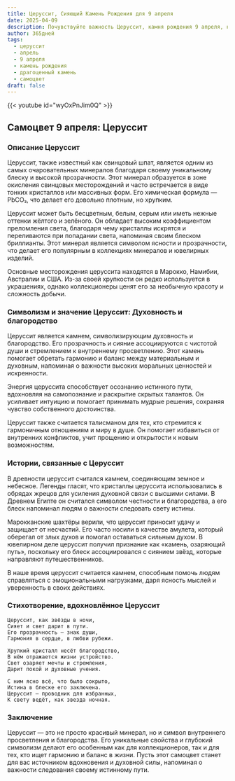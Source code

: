 ```yaml
---
title: Церуссит, Сияющий Камень Рождения для 9 апреля
date: 2025-04-09
description: Почувствуйте важность Церуссит, камня рождения 9 апреля, который символизирует Духовность и благородство. Пусть его красота и значение осветят ваш день.
author: 365дней
tags:
  - церуссит
  - апрель
  - 9 апреля
  - камень рождения
  - драгоценный камень
  - самоцвет
draft: false
---
```


{{< youtube id="wyOxPnJim0Q" >}}

## Самоцвет 9 апреля: Церуссит

### Описание Церуссит

Церуссит, также известный как свинцовый шпат, является одним из самых очаровательных минералов благодаря своему уникальному блеску и высокой прозрачности. Этот минерал образуется в зоне окисления свинцовых месторождений и часто встречается в виде тонких кристаллов или массивных форм. Его химическая формула — PbCO₃, что делает его довольно плотным, но хрупким.

Церуссит может быть бесцветным, белым, серым или иметь нежные оттенки жёлтого и зелёного. Он обладает высоким коэффициентом преломления света, благодаря чему кристаллы искрятся и переливаются при попадании света, напоминая своим блеском бриллианты. Этот минерал является символом ясности и прозрачности, что делает его популярным в коллекциях минералов и ювелирных изделий.

Основные месторождения церуссита находятся в Марокко, Намибии, Австралии и США. Из-за своей хрупкости он редко используется в украшениях, однако коллекционеры ценят его за необычную красоту и сложность добычи.

### Символизм и значение Церуссит: Духовность и благородство

Церуссит является камнем, символизирующим духовность и благородство. Его прозрачность и сияние ассоциируются с чистотой души и стремлением к внутреннему просветлению. Этот камень помогает обретать гармонию и баланс между материальным и духовным, напоминая о важности высоких моральных ценностей и искренности.

Энергия церуссита способствует осознанию истинного пути, вдохновляя на самопознание и раскрытие скрытых талантов. Он усиливает интуицию и помогает принимать мудрые решения, сохраняя чувство собственного достоинства.

Церуссит также считается талисманом для тех, кто стремится к гармоничным отношениям и миру в душе. Он помогает избавиться от внутренних конфликтов, учит прощению и открытости к новым возможностям.

### Истории, связанные с Церуссит

В древности церуссит считался камнем, соединяющим земное и небесное. Легенды гласят, что кристаллы церуссита использовались в обрядах жрецов для усиления духовной связи с высшими силами. В Древнем Египте он считался символом честности и благородства, а его блеск напоминал людям о важности следовать свету истины.

Марокканские шахтёры верили, что церуссит приносит удачу и защищает от несчастий. Его часто носили в качестве амулета, который оберегал от злых духов и помогал оставаться сильным духом. В ювелирном деле церуссит получил признание как «камень, озаряющий путь», поскольку его блеск ассоциировался с сиянием звёзд, которые направляют путешественников.

В наше время церуссит считается камнем, способным помочь людям справляться с эмоциональными нагрузками, даря ясность мыслей и уверенность в своих действиях.

### Стихотворение, вдохновлённое Церуссит

```
Церуссит, как звёзды в ночи,  
Сияет и свет дарит в пути.  
Его прозрачность — знак души,  
Гармония в сердце, в любви рубежи.

Хрупкий кристалл несёт благородство,  
В нём отражается жизни устройство.  
Свет озаряет мечты и стремления,  
Дарит покой и духовные учения.

С ним ясно всё, что было сокрыто,  
Истина в блеске его заключена.  
Церуссит — проводник для избранных,  
К свету ведёт, как звезда ночная.
```

### Заключение

Церуссит — это не просто красивый минерал, но и символ внутреннего просветления и благородства. Его уникальные свойства и глубокий символизм делают его особенным как для коллекционеров, так и для тех, кто ищет гармонию и баланс в жизни. Пусть этот самоцвет станет для вас источником вдохновения и духовной силы, напоминая о важности следования своему истинному пути.